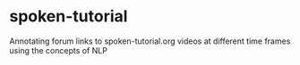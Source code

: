 # spoken-tutorial
Annotating forum links to spoken-tutorial.org videos at different time frames using the concepts of NLP
